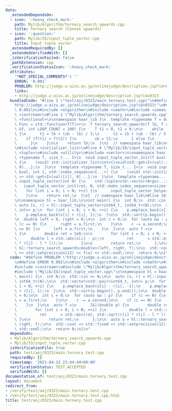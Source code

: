 ```yaml
---
data:
  _extendedDependsOn:
  - icon: ':heavy_check_mark:'
    path: Mylib/Algorithm/ternary_search_upwards.cpp
    title: Ternary search (Convex upwards)
  - icon: ':question:'
    path: Mylib/IO/input_tuple_vector.cpp
    title: Input tuple vector
  _extendedRequiredBy: []
  _extendedVerifiedWith: []
  _isVerificationFailed: false
  _pathExtension: cpp
  _verificationStatusIcon: ':heavy_check_mark:'
  attributes:
    '*NOT_SPECIAL_COMMENTS*': ''
    ERROR: '0.001'
    PROBLEM: http://judge.u-aizu.ac.jp/onlinejudge/description.jsp?id=0323
    links:
    - http://judge.u-aizu.ac.jp/onlinejudge/description.jsp?id=0323
  bundledCode: "#line 1 \"test/aoj/0323/main.ternary.test.cpp\"\n#define PROBLEM \"\
    http://judge.u-aizu.ac.jp/onlinejudge/description.jsp?id=0323\"\n#define ERROR\
    \ 0.001\n\n#include <algorithm>\n#include <cmath>\n#include <iomanip>\n#include\
    \ <iostream>\n#line 2 \"Mylib/Algorithm/ternary_search_upwards.cpp\"\n#include\
    \ <functional>\n\nnamespace haar_lib {\n  template <typename T = double, typename\
    \ Func = std::function<T(T)>>\n  T ternary_search_upwards(T lb, T ub, const Func\
    \ &f, int LOOP_COUNT = 100) {\n    T t1 = 0, t2 = 0;\n\n    while (LOOP_COUNT--)\
    \ {\n      t1 = lb + (ub - lb) / 3;\n      t2 = lb + (ub - lb) / 3 * 2;\n\n  \
    \    if (f(t1) > f(t2)) {\n        ub = t2;\n      } else {\n        lb = t1;\n\
    \      }\n    }\n\n    return lb;\n  }\n}  // namespace haar_lib\n#line 2 \"Mylib/IO/input_tuple_vector.cpp\"\
    \n#include <initializer_list>\n#line 4 \"Mylib/IO/input_tuple_vector.cpp\"\n#include\
    \ <tuple>\n#include <utility>\n#include <vector>\n\nnamespace haar_lib {\n  template\
    \ <typename T, size_t... I>\n  void input_tuple_vector_init(T &val, int N, std::index_sequence<I...>)\
    \ {\n    (void) std::initializer_list<int>{(void(std::get<I>(val).resize(N)),\
    \ 0)...};\n  }\n\n  template <typename T, size_t... I>\n  void input_tuple_vector_helper(T\
    \ &val, int i, std::index_sequence<I...>) {\n    (void) std::initializer_list<int>{(void(std::cin\
    \ >> std::get<I>(val)[i]), 0)...};\n  }\n\n  template <typename... Args>\n  auto\
    \ input_tuple_vector(int N) {\n    std::tuple<std::vector<Args>...> ret;\n\n \
    \   input_tuple_vector_init(ret, N, std::make_index_sequence<sizeof...(Args)>());\n\
    \    for (int i = 0; i < N; ++i) {\n      input_tuple_vector_helper(ret, i, std::make_index_sequence<sizeof...(Args)>());\n\
    \    }\n\n    return ret;\n  }\n}  // namespace haar_lib\n#line 10 \"test/aoj/0323/main.ternary.test.cpp\"\
    \n\nnamespace hl = haar_lib;\n\nint main() {\n  int N;\n  std::cin >> N;\n\n \
    \ auto [x, r] = hl::input_tuple_vector<int64_t, int64_t>(N);\n\n  std::vector<std::pair<int64_t,\
    \ int>> p;\n  for (int i = 0; i < N; ++i) {\n    p.emplace_back(x[i] - r[i], -1);\n\
    \    p.emplace_back(x[i] + r[i], 1);\n  }\n\n  std::sort(p.begin(), p.end());\n\
    \n  double left = 0, right = 0;\n\n  int c = 0;\n  for (auto &a : p) {\n    if\
    \ (c == N) {\n      right = a.first;\n    }\n\n    c -= a.second;\n\n    if (c\
    \ == N) {\n      left = a.first;\n    }\n  }\n\n  auto f =\n      [&](double p)\
    \ {\n        double ret = 1e9;\n\n        for (int i = 0; i < N; ++i) {\n    \
    \      double l = std::abs(x[i] - p);\n          ret      = std::min(ret, std::sqrt(r[i]\
    \ * r[i] - l * l));\n        }\n\n        return ret;\n      };\n\n  auto a =\
    \ hl::ternary_search_upwards<double>(left, right, f);\n\n  std::cout << std::fixed\
    \ << std::setprecision(12) << f(a) << std::endl;\n\n  return 0;\n}\n"
  code: "#define PROBLEM \"http://judge.u-aizu.ac.jp/onlinejudge/description.jsp?id=0323\"\
    \n#define ERROR 0.001\n\n#include <algorithm>\n#include <cmath>\n#include <iomanip>\n\
    #include <iostream>\n#include \"Mylib/Algorithm/ternary_search_upwards.cpp\"\n\
    #include \"Mylib/IO/input_tuple_vector.cpp\"\n\nnamespace hl = haar_lib;\n\nint\
    \ main() {\n  int N;\n  std::cin >> N;\n\n  auto [x, r] = hl::input_tuple_vector<int64_t,\
    \ int64_t>(N);\n\n  std::vector<std::pair<int64_t, int>> p;\n  for (int i = 0;\
    \ i < N; ++i) {\n    p.emplace_back(x[i] - r[i], -1);\n    p.emplace_back(x[i]\
    \ + r[i], 1);\n  }\n\n  std::sort(p.begin(), p.end());\n\n  double left = 0, right\
    \ = 0;\n\n  int c = 0;\n  for (auto &a : p) {\n    if (c == N) {\n      right\
    \ = a.first;\n    }\n\n    c -= a.second;\n\n    if (c == N) {\n      left = a.first;\n\
    \    }\n  }\n\n  auto f =\n      [&](double p) {\n        double ret = 1e9;\n\n\
    \        for (int i = 0; i < N; ++i) {\n          double l = std::abs(x[i] - p);\n\
    \          ret      = std::min(ret, std::sqrt(r[i] * r[i] - l * l));\n       \
    \ }\n\n        return ret;\n      };\n\n  auto a = hl::ternary_search_upwards<double>(left,\
    \ right, f);\n\n  std::cout << std::fixed << std::setprecision(12) << f(a) <<\
    \ std::endl;\n\n  return 0;\n}\n"
  dependsOn:
  - Mylib/Algorithm/ternary_search_upwards.cpp
  - Mylib/IO/input_tuple_vector.cpp
  isVerificationFile: true
  path: test/aoj/0323/main.ternary.test.cpp
  requiredBy: []
  timestamp: '2021-04-23 23:44:44+09:00'
  verificationStatus: TEST_ACCEPTED
  verifiedWith: []
documentation_of: test/aoj/0323/main.ternary.test.cpp
layout: document
redirect_from:
- /verify/test/aoj/0323/main.ternary.test.cpp
- /verify/test/aoj/0323/main.ternary.test.cpp.html
title: test/aoj/0323/main.ternary.test.cpp
---
```

